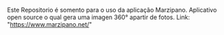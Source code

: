 Este Repositorio é somento para o uso da aplicação Marzipano.
Aplicativo open source o qual gera uma imagen 360° apartir de fotos.
Link: "https://www.marzipano.net/"
